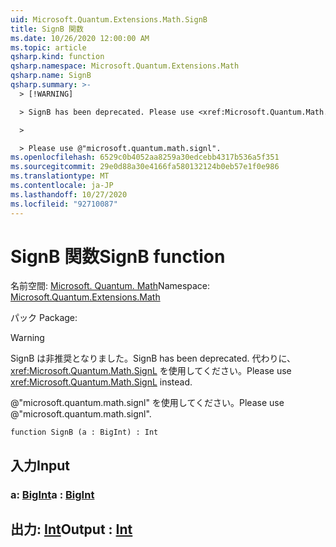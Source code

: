 ```yaml
---
uid: Microsoft.Quantum.Extensions.Math.SignB
title: SignB 関数
ms.date: 10/26/2020 12:00:00 AM
ms.topic: article
qsharp.kind: function
qsharp.namespace: Microsoft.Quantum.Extensions.Math
qsharp.name: SignB
qsharp.summary: >-
  > [!WARNING]

  > SignB has been deprecated. Please use <xref:Microsoft.Quantum.Math.SignL> instead.

  >

  > Please use @"microsoft.quantum.math.signl".
ms.openlocfilehash: 6529c0b4052aa8259a30edcebb4317b536a5f351
ms.sourcegitcommit: 29e0d88a30e4166fa580132124b0eb57e1f0e986
ms.translationtype: MT
ms.contentlocale: ja-JP
ms.lasthandoff: 10/27/2020
ms.locfileid: "92710087"
---
```

# <a name="signb-function"></a><span data-ttu-id="25404-102">SignB 関数</span><span class="sxs-lookup"><span data-stu-id="25404-102">SignB function</span></span>

<span data-ttu-id="25404-103">名前空間: [Microsoft. Quantum. Math](xref:Microsoft.Quantum.Extensions.Math)</span><span class="sxs-lookup"><span data-stu-id="25404-103">Namespace: [Microsoft.Quantum.Extensions.Math](xref:Microsoft.Quantum.Extensions.Math)</span></span>

<span data-ttu-id="25404-104">パック [](https://nuget.org/packages/)</span><span class="sxs-lookup"><span data-stu-id="25404-104">Package: [](https://nuget.org/packages/)</span></span>


> [!WARNING]
> <span data-ttu-id="25404-105">SignB は非推奨となりました。</span><span class="sxs-lookup"><span data-stu-id="25404-105">SignB has been deprecated.</span></span> <span data-ttu-id="25404-106">代わりに、<xref:Microsoft.Quantum.Math.SignL> を使用してください。</span><span class="sxs-lookup"><span data-stu-id="25404-106">Please use <xref:Microsoft.Quantum.Math.SignL> instead.</span></span>
>
> <span data-ttu-id="25404-107">@"microsoft.quantum.math.signl" を使用してください。</span><span class="sxs-lookup"><span data-stu-id="25404-107">Please use @"microsoft.quantum.math.signl".</span></span>



```qsharp
function SignB (a : BigInt) : Int
```


## <a name="input"></a><span data-ttu-id="25404-108">入力</span><span class="sxs-lookup"><span data-stu-id="25404-108">Input</span></span>

### <a name="a--bigint"></a><span data-ttu-id="25404-109">a: [BigInt](xref:microsoft.quantum.lang-ref.bigint)</span><span class="sxs-lookup"><span data-stu-id="25404-109">a : [BigInt](xref:microsoft.quantum.lang-ref.bigint)</span></span>





## <a name="output--int"></a><span data-ttu-id="25404-110">出力: [Int](xref:microsoft.quantum.lang-ref.int)</span><span class="sxs-lookup"><span data-stu-id="25404-110">Output : [Int](xref:microsoft.quantum.lang-ref.int)</span></span>

